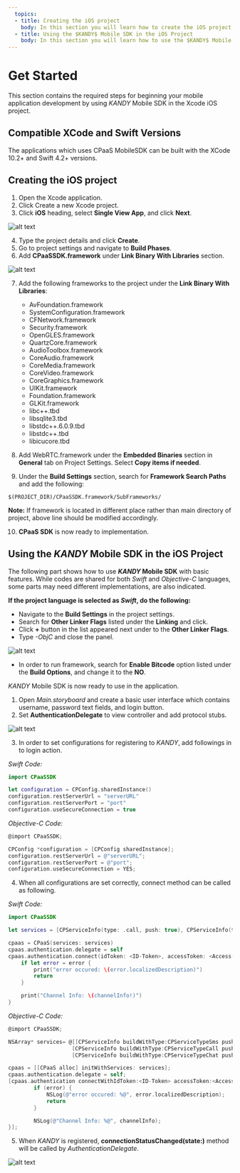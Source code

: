 ```yaml
---
  topics:
  - title: Creating the iOS project
    body: In this section you will learn how to create the iOS project using XCode.
  - title: Using the $KANDY$ Mobile SDK in the iOS Project
    body: In this section you will learn how to use the $KANDY$ Mobile SDK in the iOS project.
---
```

# Get Started

This section contains the required steps for beginning your mobile application development by using $KANDY$ Mobile SDK in the Xcode iOS project.

## Compatible XCode and Swift Versions

The applications which uses CPaaS MobileSDK can be built with the XCode 10.2+ and Swift 4.2+ versions.

## Creating the iOS project

1. Open the Xcode application.
2. Click Create a new Xcode project.
3. Click **iOS** heading, select **Single View App**, and click **Next**.

![alt text](img/get_started_1.png)

4. Type the project details and click **Create**.
5. Go to project settings and navigate to **Build Phases**.
6. Add **CPaaSSDK.framework** under **Link Binary With Libraries** section.

![alt text](img/get_started_2.png)

7. Add the following frameworks to the project under the **Link Binary With Libraries**:
	* AvFoundation.framework
	* SystemConfiguration.framework
	* CFNetwork.framework
	* Security.framework
	* OpenGLES.framework
	* QuartzCore.framework
	* AudioToolbox.framework
	* CoreAudio.framework
	* CoreMedia.framework
	* CoreVideo.framework
	* CoreGraphics.framework
	* UIKit.framework
	* Foundation.framework
	* GLKit.framework
	* libc++.tbd
	* libsqlite3.tbd
	* libstdc++.6.0.9.tbd
	* libstdc++.tbd
	* libicucore.tbd

8. Add WebRTC.framework under the **Embedded Binaries** section in **General** tab on Project Settings. Select **Copy items if needed**.
9. Under the **Build Settings** section, search for **Framework Search Paths** and add the following:

  `$(PROJECT_DIR)/CPaaSSDK.framework/SubFrameworks/`

  **Note:** If framework is located in different place rather than main directory of project, above line should be modified accordingly.

10. **CPaaS SDK** is now ready to implementation.

## Using the $KANDY$ Mobile SDK in the iOS Project

The following part shows how to use **$KANDY$ Mobile SDK** with basic features. While codes are shared for both *Swift* and *Objective-C* languages, some parts may need different implementations, are also indicated.

**If the project language is selected as *Swift*, do the following:**
* Navigate to the **Build Settings** in the project settings.
* Search for **Other Linker Flags** listed under the **Linking** and click.
* Click **+** button in the list appeared next under to the **Other Linker Flags**.
* Type *-ObjC* and close the panel.

![alt text](img/get_started_3.png)

* In order to run framework, search for **Enable Bitcode** option listed under the **Build Options**, and change it to the **NO**.

$KANDY$ Mobile SDK is now ready to use in the application.

1. Open *Main.storyboard* and create a basic user interface which contains username, password text fields, and login button.
2. Set **AuthenticationDelegate** to view controller and add protocol stubs.

![alt text](img/get_started_4.png)

3. In order to set configurations for registering to $KANDY$, add followings in to login action.

*Swift Code:*
```swift
import CPaaSSDK

let configuration = CPConfig.sharedInstance()
configuration.restServerUrl = "serverURL"
configuration.restServerPort = "port"
configuration.useSecureConnection = true
```
*Objective-C Code:*
```objective-c
@import CPaaSSDK;

CPConfig *configuration = [CPConfig sharedInstance];
configuration.restServerUrl = @"serverURL";
configuration.restServerPort = @"port";
configuration.useSecureConnection = YES;
```

4. When all configurations are set correctly, connect method can be called as following.

*Swift Code:*
```swift
import CPaaSSDK

let services = [CPServiceInfo(type: .call, push: true), CPServiceInfo(type: .chat, push: true), CPServiceInfo(type: .sms, push: true)]

cpaas = CPaaS(services: services)
cpaas.authentication.delegate = self
cpaas.authentication.connect(idToken: <ID-Token>, accessToken: <Access-Token>, lifetime: 3600) { (error, channelInfo) in
    if let error = error {
        print("error occured: \(error.localizedDescription)")
        return
    }

    print("Channel Info: \(channelInfo!)")
}
```
*Objective-C Code:*
```objective-c
@import CPaaSSDK;

NSArray* services= @[[CPServiceInfo buildWithType:CPServiceTypeSms push:YES],
                    [CPServiceInfo buildWithType:CPServiceTypeCall push:YES],
                    [CPServiceInfo buildWithType:CPServiceTypeChat push:YES]];

cpaas = [[CPaaS alloc] initWithServices: services];
cpaas.authentication.delegate = self;
[cpaas.authentication connectWithIdToken:<ID-Token> accessToken:<Access-Token> lifetime:lifetime completion:^(CPError * _Nullable error, NSString * _Nullable channelInfo) {
        if (error) {
        	NSLog(@"error occured: %@", error.localizedDescription);
        	return
        }

        NSLog(@"Channel Info: %@", channelInfo);
}];
```

5. When $KANDY$ is registered, **connectionStatusChanged(state:)** method will be called by *AuthenticationDelegate*.

![alt text](img/get_started_5.png)
